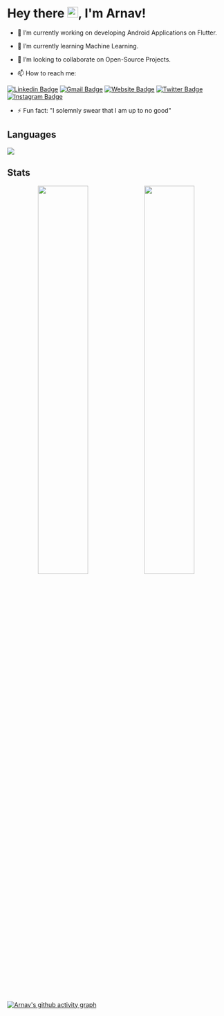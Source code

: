 # Hey there <img src="https://media.giphy.com/media/hvRJCLFzcasrR4ia7z/giphy.gif" width="25px">, I'm Arnav!


- 🔭 I’m currently working on developing Android Applications on Flutter.

- 🌱 I’m currently learning Machine Learning.

- 🖖  I’m looking to collaborate on Open-Source Projects.

- 📫 How to reach me: 

[![Linkedin Badge](https://img.shields.io/badge/-ArnavSharma-blue?style=flat-square&logo=Linkedin&logoColor=white&link=https://www.linkedin.com/in/arnav-sharma-9a4781193)](https://www.linkedin.com/in/arnav-sharma-9a4781193)
[![Gmail Badge](https://img.shields.io/badge/-arnav1776@gmail.com-c14438?style=flat-square&logo=Gmail&logoColor=white&link=mailto:arnav1776@gmail.com)](mailto:arnav1776@gmail.com)
[![Website Badge](https://img.shields.io/badge/-Portfolio-black?style=flat-square&logo=Wordpress&logoColor=white&link=https://arnav1776.github.io/portfolio_website/)](https://arnav1776.github.io/portfolio_website/)
[![Twitter Badge](https://img.shields.io/badge/-arnav1776-blue?style=flat-square&logo=twitter&logoColor=white&link=https://twitter.com/arnav1776)](https://twitter.com/arnav1776)
[![Instagram Badge](https://img.shields.io/badge/-arnav1776-purple?style=flat-square&logo=instagram&logoColor=white&link=https://instagram.com/arnav1776/)](https://instagram.com/arnav1776)

- ⚡ Fun fact: "I solemnly swear that I am up to no good"

## Languages

<img src="https://github-readme-stats.vercel.app/api/top-langs/?username=arnav1776&theme=tokyonight&langs_count=10&layout=compact">

## Stats

<p align="center">

<img width="48%" src="https://github-readme-stats.vercel.app/api?username=arnav1776&theme=tokyonight&show_icons=true">

<img width="48%" src="http://github-readme-streak-stats.herokuapp.com?user=arnav1776&theme=tokyonight">

</p>
  
[![Arnav's github activity graph](https://activity-graph.herokuapp.com/graph?username=arnav1776&theme=xcode)](https://git.io/arnav1776)
